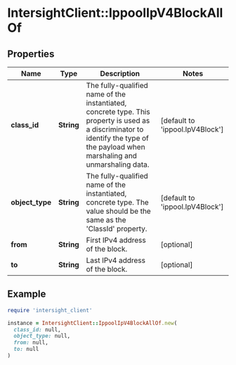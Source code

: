 # IntersightClient::IppoolIpV4BlockAllOf

## Properties

| Name | Type | Description | Notes |
| ---- | ---- | ----------- | ----- |
| **class_id** | **String** | The fully-qualified name of the instantiated, concrete type. This property is used as a discriminator to identify the type of the payload when marshaling and unmarshaling data. | [default to &#39;ippool.IpV4Block&#39;] |
| **object_type** | **String** | The fully-qualified name of the instantiated, concrete type. The value should be the same as the &#39;ClassId&#39; property. | [default to &#39;ippool.IpV4Block&#39;] |
| **from** | **String** | First IPv4 address of the block. | [optional] |
| **to** | **String** | Last IPv4 address of the block. | [optional] |

## Example

```ruby
require 'intersight_client'

instance = IntersightClient::IppoolIpV4BlockAllOf.new(
  class_id: null,
  object_type: null,
  from: null,
  to: null
)
```

